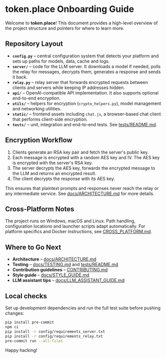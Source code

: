 # token.place Onboarding Guide

Welcome to **token.place**! This document provides a high-level overview of the project structure and pointers for where to learn more.

## Repository Layout

- **`config.py`** – central configuration system that detects your platform and sets up paths for models, data, cache and logs.
- **`server/`** – code for the LLM server. It downloads a model if needed, polls the relay for messages, decrypts them, generates a response and sends it back.
- **`relay.py`** – relay server that forwards encrypted requests between clients and servers while keeping IP addresses hidden.
- **`api/`** – OpenAI-compatible API implementation. It also supports optional end-to-end encryption.
- **`utils/`** – helpers for encryption (`crypto_helpers.py`), model management and networking utilities.
- **`static/`** – frontend assets including `chat.js`, a browser-based chat client that performs client-side encryption.
- **`tests/`** – unit, integration and end-to-end tests. See [tests/README.md](../tests/README.md).

## Encryption Workflow

1. Clients generate an RSA key pair and fetch the server's public key.
2. Each message is encrypted with a random AES key and IV. The AES key is encrypted with the server's RSA key.
3. The server decrypts the AES key, forwards the encrypted message to the LLM and returns an encrypted result.
4. The client decrypts the response with its AES key.

This ensures that plaintext prompts and responses never reach the relay or any intermediate service. See [docs/ARCHITECTURE.md](ARCHITECTURE.md) for more details.

## Cross-Platform Notes

The project runs on Windows, macOS and Linux. Path handling, configuration locations and launcher scripts adapt automatically. For platform specifics and Docker instructions, see [CROSS_PLATFORM.md](CROSS_PLATFORM.md).

## Where to Go Next

- **Architecture** – [docs/ARCHITECTURE.md](ARCHITECTURE.md)
- **Testing** – [docs/TESTING.md](TESTING.md) and [tests/README.md](../tests/README.md)
- **Contribution guidelines** – [CONTRIBUTING.md](../CONTRIBUTING.md)
- **Style guide** – [docs/STYLE_GUIDE.md](STYLE_GUIDE.md)
- **LLM assistant tips** – [docs/LLM_ASSISTANT_GUIDE.md](LLM_ASSISTANT_GUIDE.md)

## Local checks

Set up development dependencies and run the full test suite before pushing changes:

```bash
pip install pre-commit
npm ci
pip install -r config/requirements_server.txt
pip install -r config/requirements_relay.txt
pre-commit run --all-files
```

Happy hacking!
